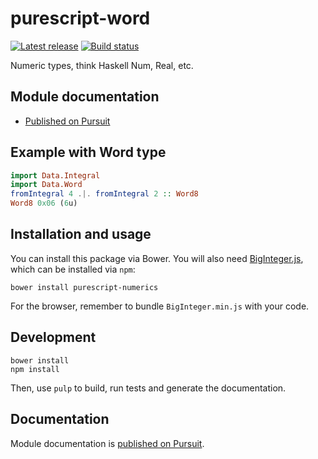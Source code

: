 # purescript-word

[![Latest release](http://img.shields.io/github/release/purescript/purescript-numerics.svg)](https://github.com/Proclivis/purescript-numerics/releases)
[![Build status](https://travis-ci.org/purescript/purescript-numerics.svg?branch=master)](https://travis-ci.org/purescript/purescript-numerics)

Numeric types, think Haskell Num, Real, etc.

## Module documentation

- [Published on Pursuit](http://pursuit.purescript.org/packages/purescript-numerics/)

## Example with Word type

```purescript
import Data.Integral
import Data.Word
fromIntegral 4 .|. fromIntegral 2 :: Word8
Word8 0x06 (6u)
```

## Installation and usage
You can install this package via Bower. You will also need [BigInteger.js](https://github.com/peterolson/BigInteger.js), which can be installed via `npm`:
```
bower install purescript-numerics
```
For the browser, remember to bundle `BigInteger.min.js` with your code.

## Development
```
bower install
npm install
```
Then, use `pulp` to build, run tests and generate the documentation.

## Documentation

Module documentation is [published on Pursuit](http://pursuit.purescript.org/packages/purescript-numerics).